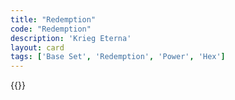 ```yaml
---
title: "Redemption"
code: "Redemption"
description: 'Krieg Eterna'
layout: card
tags: ['Base Set', 'Redemption', 'Power', 'Hex']
---
```

{{<card-detail-page title="Redemption" artwork="The Crowning with Thorns by Caravaggio (1602)" />}}